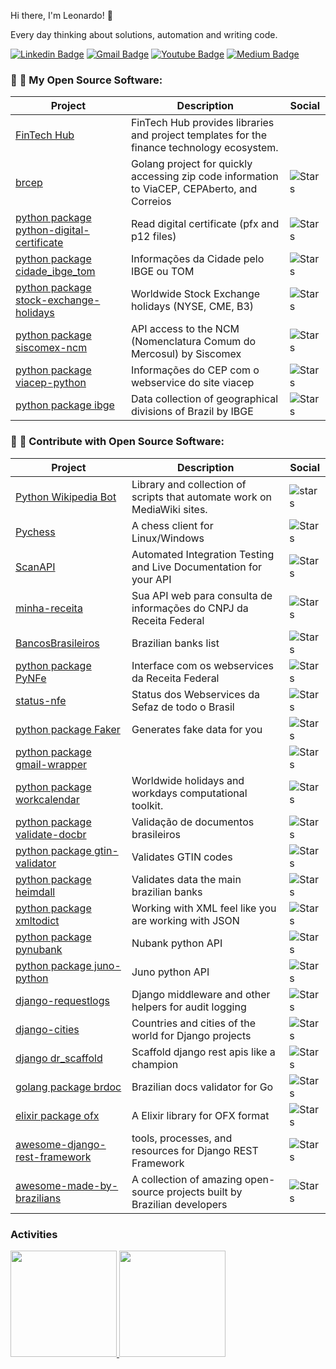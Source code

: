 Hi there, I'm Leonardo! 👋

Every day thinking about solutions, automation and writing code. 

[![Linkedin Badge](https://img.shields.io/badge/-LinkedIn-blue?style=flat-square&logo=Linkedin&logoColor=white&link=https://www.linkedin.com/in/leonardogregianin/)](https://www.linkedin.com/in/leonardogregianin/)
[![Gmail Badge](https://img.shields.io/badge/-Gmail-c14438?style=flat-square&logo=Gmail&logoColor=white&link=mailto:leogregianin@gmail.com)](mailto:leogregianin@gmail.com)
[![Youtube Badge](https://img.shields.io/badge/-Youtube-303030?style=social&logo=Youtube&link=https://www.youtube.com/@leonardogregianin)](https://www.youtube.com/@leonardogregianin)
[![Medium Badge](https://img.shields.io/badge/-Medium-303030?style=social&logo=Medium&link=https://medium.com/@leogregianin)](https://medium.com/@leogregianin)

### :seedling: :pray: My Open Source Software:
| Project | Description | Social |
|---------|-------------|--------|
| [FinTech Hub](https://github.com/fintech-hub/) | FinTech Hub provides libraries and project templates for the finance technology ecosystem. | |
| [brcep](https://github.com/leogregianin/brcep) | Golang project for quickly accessing zip code information to ViaCEP, CEPAberto, and Correios | ![Stars](https://img.shields.io/github/stars/leogregianin/brcep?style=social) |
| [python package python-digital-certificate](https://github.com/leogregianin/python-digital-certificate) | Read digital certificate (pfx and p12 files) | ![Stars](https://img.shields.io/github/stars/leogregianin/python-digital-certificate?style=social) |
| [python package cidade_ibge_tom](https://github.com/leogregianin/cidade_ibge_tom) | Informações da Cidade pelo IBGE ou TOM | ![Stars](https://img.shields.io/github/stars/leogregianin/cidade_ibge_tom?style=social) |
| [python package stock-exchange-holidays](https://github.com/leogregianin/stock-exchange-holidays) | Worldwide Stock Exchange holidays (NYSE, CME, B3) | ![Stars](https://img.shields.io/github/stars/leogregianin/stock-exchange-holidays?style=social) |
| [python package siscomex-ncm](https://github.com/leogregianin/siscomex-ncm) | API access to the NCM (Nomenclatura Comum do Mercosul) by Siscomex | ![Stars](https://img.shields.io/github/stars/leogregianin/siscomex-ncm?style=social) |
| [python package viacep-python](https://github.com/leogregianin/viacep-python) | Informações do CEP com o webservice do site viacep | ![Stars](https://img.shields.io/github/stars/leogregianin/viacep-python?style=social) |
| [python package ibge](https://github.com/leogregianin/ibge) | Data collection of geographical divisions of Brazil by IBGE | ![Stars](https://img.shields.io/github/stars/leogregianin/ibge?style=social) |

### :seedling: :pray: Contribute with Open Source Software:
| Project | Description | Social |
|---------|-------------|--------|
| [Python Wikipedia Bot](https://github.com/wikimedia/pywikibot) | Library and collection of scripts that automate work on MediaWiki sites. | ![stars](https://img.shields.io/github/stars/wikimedia/pywikibot?style=social) |
| [Pychess](https://github.com/pychess/pychess) | A chess client for Linux/Windows | ![Stars](https://img.shields.io/github/stars/pychess/pychess?style=social) |
| [ScanAPI](https://github.com/scanapi) | Automated Integration Testing and Live Documentation for your API | ![Stars](https://img.shields.io/github/stars/scanapi/scanapi?style=social) |
| [minha-receita](https://github.com/cuducos/minha-receita) | Sua API web para consulta de informações do CNPJ da Receita Federal | ![Stars](https://img.shields.io/github/stars/cuducos/minha-receita?style=social) |
| [BancosBrasileiros](https://github.com/guibranco/BancosBrasileiros) | Brazilian banks list | ![Stars](https://img.shields.io/github/stars/guibranco/BancosBrasileiros?style=social) |
| [python package PyNFe](https://github.com/TadaSoftware/PyNFe) | Interface com os webservices da Receita Federal | ![Stars](https://img.shields.io/github/stars/TadaSoftware/PyNFe?style=social) |
| [status-nfe](https://github.com/lucrorural/status-nfe) | Status dos Webservices da Sefaz de todo o Brasil | ![Stars](https://img.shields.io/github/stars/lucrorural/status-nfe?style=social) |
| [python package Faker](https://github.com/joke2k/faker) | Generates fake data for you | ![Stars](https://img.shields.io/github/stars/joke2k/faker?style=social) |
| [python package gmail-wrapper](https://github.com/loadsmart/gmail-wrapper) | | ![Stars](https://img.shields.io/github/stars/loadsmart/gmail-wrapper?style=social) |
| [python package workcalendar](https://github.com/workalendar/workalendar) | Worldwide holidays and workdays computational toolkit. | ![Stars](https://img.shields.io/github/stars/workalendar/workalendar?style=social) |
| [python package validate-docbr](https://github.com/alvarofpp/validate-docbr) | Validação de documentos brasileiros | ![Stars](https://img.shields.io/github/stars/alvarofpp/validate-docbr?style=social) |
| [python package gtin-validator](https://github.com/charithe/gtin-validator) | Validates GTIN codes | ![Stars](https://img.shields.io/github/stars/charithe/gtin-validator?style=social) |
| [python package heimdall](https://github.com/luizalabs/heimdall) | Validates data the main brazilian banks | ![Stars](https://img.shields.io/github/stars/luizalabs/heimdall?style=social) |
| [python package xmltodict](https://github.com/martinblech/xmltodict) | Working with XML feel like you are working with JSON | ![Stars](https://img.shields.io/github/stars/martinblech/xmltodict?style=social) |
| [python package pynubank](https://github.com/andreroggeri/pynubank) | Nubank python API | ![Stars](https://img.shields.io/github/stars/andreroggeri/pynubank?style=social) |
| [python package juno-python](https://github.com/mjr/juno-python) | Juno python API | ![Stars](https://img.shields.io/github/stars/mjr/juno-python?style=social) |
| [django-requestlogs](https://github.com/Raekkeri/django-requestlogs) | Django middleware and other helpers for audit logging | ![Stars](https://img.shields.io/github/stars/Raekkeri/django-requestlogs?style=social) |
| [django-cities](https://github.com/coderholic/django-cities) | Countries and cities of the world for Django projects | ![Stars](https://img.shields.io/github/stars/coderholic/django-cities?style=social) |
| [django dr_scaffold](https://github.com/Abdenasser/dr_scaffold) | Scaffold django rest apis like a champion | ![Stars](https://img.shields.io/github/stars/Abdenasser/dr_scaffold?style=social) |
| [golang package brdoc](https://github.com/paemuri/brdoc) | Brazilian docs validator for Go | ![Stars](https://img.shields.io/github/stars/paemuri/brdoc?style=social) |
| [elixir package ofx](https://github.com/Finbits/ofx) | A Elixir library for OFX format | ![Stars](https://img.shields.io/github/stars/Finbits/ofx?style=social) |
| [awesome-django-rest-framework](https://github.com/nioperas06/awesome-django-rest-framework) | tools, processes, and resources for Django REST Framework | ![Stars](https://img.shields.io/github/stars/nioperas06/awesome-django-rest-framework?style=social) |
| [awesome-made-by-brazilians](https://github.com/felipefialho/awesome-made-by-brazilians) | A collection of amazing open-source projects built by Brazilian developers | ![Stars](https://img.shields.io/github/stars/felipefialho/awesome-made-by-brazilians?style=social) |

### Activities

<a href="https://github.com/leogregianin">
  <img height="170px" src="https://github-readme-stats.vercel.app/api?username=leogregianin&show_icons=true&count_private=true" />
</a>
<a href="https://github.com/leogregianin">
  <img height="170px" src="https://github-readme-stats.vercel.app/api/top-langs/?username=leogregianin&layout=compact&show_icons=true&hide=html,css&langs_count=8" />
</a>
